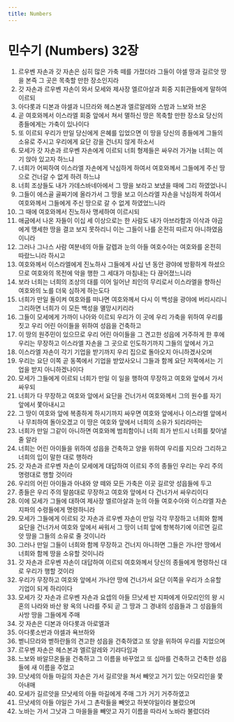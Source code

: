 ```yaml
---
title: Numbers
---
```


# 민수기 (Numbers) 32장
1. 르우벤 자손과 갓 자손은 심히 많은 가축 떼를 가졌더라 그들이 야셀 땅과 길르앗 땅을 본즉 그 곳은 목축할 만한 장소인지라
1. 갓 자손과 르우벤 자손이 와서 모세와 제사장 엘르아살과 회중 지휘관들에게 말하여 이르되
1. 아다롯과 디본과 야셀과 니므라와 헤스본과 엘르알레와 스밤과 느보와 브온
1. 곧 여호와께서 이스라엘 회중 앞에서 쳐서 멸하신 땅은 목축할 만한 장소요 당신의 종들에게는 가축이 있나이다
1. 또 이르되 우리가 만일 당신에게 은혜를 입었으면 이 땅을 당신의 종들에게 그들의 소유로 주시고 우리에게 요단 강을 건너지 않게 하소서
1. 모세가 갓 자손과 르우벤 자손에게 이르되 너희 형제들은 싸우러 가거늘 너희는 여기 앉아 있고자 하느냐
1. 너희가 어찌하여 이스라엘 자손에게 낙심하게 하여서 여호와께서 그들에게 주신 땅으로 건너갈 수 없게 하려 하느냐
1. 너희 조상들도 내가 가데스바네아에서 그 땅을 보라고 보냈을 때에 그리 하였었나니
1. 그들이 에스골 골짜기에 올라가서 그 땅을 보고 이스라엘 자손을 낙심하게 하여서 여호와께서 그들에게 주신 땅으로 갈 수 없게 하였었느니라
1. 그 때에 여호와께서 진노하사 맹세하여 이르시되
1. 애굽에서 나온 자들이 이십 세 이상으로는 한 사람도 내가 아브라함과 이삭과 야곱에게 맹세한 땅을 결코 보지 못하리니 이는 그들이 나를 온전히 따르지 아니하였음이니라
1. 그러나 그나스 사람 여분네의 아들 갈렙과 눈의 아들 여호수아는 여호와를 온전히 따랐느니라 하시고
1. 여호와께서 이스라엘에게 진노하사 그들에게 사십 년 동안 광야에 방황하게 하셨으므로 여호와의 목전에 악을 행한 그 세대가 마침내는 다 끊어졌느니라
1. 보라 너희는 너희의 조상의 대를 이어 일어난 죄인의 무리로서 이스라엘을 향하신 여호와의 노를 더욱 심하게 하는도다
1. 너희가 만일 돌이켜 여호와를 떠나면 여호와께서 다시 이 백성을 광야에 버리시리니 그리하면 너희가 이 모든 백성을 멸망시키리라
1. 그들이 모세에게 가까이 나아와 이르되 우리가 이 곳에 우리 가축을 위하여 우리를 짓고 우리 어린 아이들을 위하여 성읍을 건축하고
1. 이 땅의 원주민이 있으므로 우리 어린 아이들을 그 견고한 성읍에 거주하게 한 후에 우리는 무장하고 이스라엘 자손을 그 곳으로 인도하기까지 그들의 앞에서 가고
1. 이스라엘 자손이 각기 기업을 받기까지 우리 집으로 돌아오지 아니하겠사오며
1. 우리는 요단 이쪽 곧 동쪽에서 기업을 받았사오니 그들과 함께 요단 저쪽에서는 기업을 받지 아니하겠나이다
1. 모세가 그들에게 이르되 너희가 만일 이 일을 행하여 무장하고 여호와 앞에서 가서 싸우되
1. 너희가 다 무장하고 여호와 앞에서 요단을 건너가서 여호와께서 그의 원수를 자기 앞에서 쫓아내시고
1. 그 땅이 여호와 앞에 복종하게 하시기까지 싸우면 여호와 앞에서나 이스라엘 앞에서나 무죄하여 돌아오겠고 이 땅은 여호와 앞에서 너희의 소유가 되리라마는
1. 너희가 만일 그같이 아니하면 여호와께 범죄함이니 너희 죄가 반드시 너희를 찾아낼 줄 알라
1. 너희는 어린 아이들을 위하여 성읍을 건축하고 양을 위하여 우리를 지으라 그리하고 너희의 입이 말한 대로 행하라
1. 갓 자손과 르우벤 자손이 모세에게 대답하여 이르되 주의 종들인 우리는 우리 주의 명령대로 행할 것이라
1. 우리의 어린 아이들과 아내와 양 떼와 모든 가축은 이곳 길르앗 성읍들에 두고
1. 종들은 우리 주의 말씀대로 무장하고 여호와 앞에서 다 건너가서 싸우리이다
1. 이에 모세가 그들에 대하여 제사장 엘르아살과 눈의 아들 여호수아와 이스라엘 자손 지파의 수령들에게 명령하니라
1. 모세가 그들에게 이르되 갓 자손과 르우벤 자손이 만일 각각 무장하고 너희와 함께 요단을 건너가서 여호와 앞에서 싸워서 그 땅이 너희 앞에 항복하기에 이르면 길르앗 땅을 그들의 소유로 줄 것이니라
1. 그러나 만일 그들이 너희와 함께 무장하고 건너지 아니하면 그들은 가나안 땅에서 너희와 함께 땅을 소유할 것이니라
1. 갓 자손과 르우벤 자손이 대답하여 이르되 여호와께서 당신의 종들에게 명령하신 대로 우리가 행할 것이라
1. 우리가 무장하고 여호와 앞에서 가나안 땅에 건너가서 요단 이쪽을 우리가 소유할 기업이 되게 하리이다
1. 모세가 갓 자손과 르우벤 자손과 요셉의 아들 므낫세 반 지파에게 아모리인의 왕 시혼의 나라와 바산 왕 옥의 나라를 주되 곧 그 땅과 그 경내의 성읍들과 그 성읍들의 사방 땅을 그들에게 주매
1. 갓 자손은 디본과 아다롯과 아로엘과
1. 아다롯소반과 야셀과 욕브하와
1. 벧니므라와 벧하란들의 견고한 성읍을 건축하였고 또 양을 위하여 우리를 지었으며
1. 르우벤 자손은 헤스본과 엘르알레와 기랴다임과
1. 느보와 바알므온들을 건축하고 그 이름을 바꾸었고 또 십마를 건축하고 건축한 성읍들에 새 이름을 주었고
1. 므낫세의 아들 마길의 자손은 가서 길르앗을 쳐서 빼앗고 거기 있는 아모리인을 쫓아내매
1. 모세가 길르앗을 므낫세의 아들 마길에게 주매 그가 거기 거주하였고
1. 므낫세의 아들 야일은 가서 그 촌락들을 빼앗고 하봇야일이라 불렀으며
1. 노바는 가서 그낫과 그 마을들을 빼앗고 자기 이름을 따라서 노바라 불렀더라